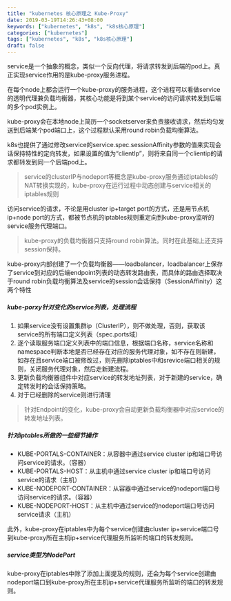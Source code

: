 ```yaml
---
title: "kubernetes 核心原理之 Kube-Proxy"
date: 2019-03-19T14:26:43+08:00
keywords: ["kubernetes", "k8s", "k8s核心原理"]
categories: ["kubernetes"]
tags: ["kubernetes", "k8s", "k8s核心原理"]
draft: false
---
```




service是一个抽象的概念，类似一个反向代理，将请求转发到后端的pod上。真正实现service作用的是kube-proxy服务进程。


在每个node上都会运行一个kube-proxy的服务进程，这个进程可以看做service的透明代理兼负载均衡器，其核心功能是将到某个service的访问请求转发到后端的多个pod实例上。

kube-proxy会在本地node上简历一个socketserver来负责接收请求，然后均匀发送到后端某个pod端口上，这个过程默认采用round robin负载均衡算法。

k8s也提供了通过修改service的service.spec.sessionAffinity参数的值来实现会话保持特性的定向转发，如果设置的值为“clientIp”，则将来自同一个clientip的请求都转发到同一个后端pod上。


> service的clusterIP与nodeport等概念是kube-proxy服务通过iptables的NAT转换实现的，kube-proxy在运行过程中动态创建与service相关的iptables规则

访问service的请求，不论是用cluster ip+target port的方式，还是用节点机ip+node port的方式，都被节点机的iptables规则重定向到kube-proxy监听的service服务代理端口。



> kube-proxy的负载均衡器只支持round robin算法。同时在此基础上还支持session保持。


kube-proxy内部创建了一个负载均衡器——loadbalancer，loadbalancer上保存了service到对应的后端endpoint列表的动态转发路由表，而具体的路由选择取决于round robin负载均衡算法及service的session会话保持（SessionAffinity）这两个特性
##### kube-porxy针对变化的service列表，处理流程
1. 如果service没有设置集群ip（ClusterIP），则不做处理，否则，获取该service的所有端口定义列表（spec.ports域）
2. 逐个读取服务端口定义列表中的端口信息，根据端口名称，service名称和namespace判断本地是否已经存在对应的服务代理对象，如不存在则新建，如存在且service端口被修改过，则先删除iptables中和srevice端口相关的规则，关闭服务代理对象，然后走新建流程。
3. 更新负载均衡器组件中对应service的转发地址列表，对于新建的service，确定转发时的会话保持策略。
4. 对于已经删除的service则进行清理

> 针对Endpoint的变化，kube-proxy会自动更新负载均衡器中对应service的转发地址列表。

##### 针对iptables所做的一些细节操作
- KUBE-PORTALS-CONTAINER：从容器中通过service cluster ip和端口号访问service的请求。（容器）
- KUBE-PORTALS-HOST：从主机中通过service cluster ip和端口号访问service的请求（主机）
- KUBE-NODEPORT-CONTAINER：从容器中通过service的nodeport端口号访问service的请求。（容器）
- KUBE-NODEPORT-HOST：从主机中通过service的nodeport端口号访问service请求（主机）


此外，kube-proxy在iptables中为每个service创建由cluster ip+service端口号到kube-proxy所在主机ip+service代理服务所监听的端口的转发规则。


##### service类型为NodePort
kube-proxy在iptables中除了添加上面提及的规则，还会为每个service创建由nodeport端口到kube-proxy所在主机ip+service代理服务所监听的端口的转发规则。




